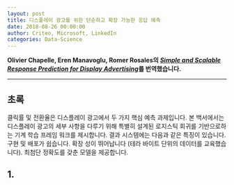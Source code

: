 ```yaml
---
layout: post
title: 디스플레이 광고를 위한 단순하고 확장 가능한 응답 예측
date: 2018-08-26 00:00:00
author: Criteo, Microsoft, LinkedIn
categories: Data-Science
---  
```

  
  
**Olivier Chapelle, Eren Manavoglu, Romer Rosales의 [*Simple and Scalable Response Prediction for Display Advertising*](http://people.csail.mit.edu/romer/papers/TISTRespPredAds.pdf)를 번역했습니다.**
  
  
- - -
    
## 초록
  
클릭률 및 전환율은 디스플레이 광고에서 두 가지 핵심 예측 과제입니다. 본 백서에서는 디스플레이 광고의 세부 사항을 다루기 위해 특별히 설계된 로지스틱 회귀를 기반으로하는 기계 학습 프레임 워크를 제시합니다. 결과 시스템에는 다음과 같은 특징이 있습니다. 구현 및 배포가 쉽습니다. 확장 성이 뛰어납니다 (테라 바이트 단위의 데이터를 교육했습니다). 최첨단 정확도를 갖춘 모델을 제공합니다.
  
## 1. 
